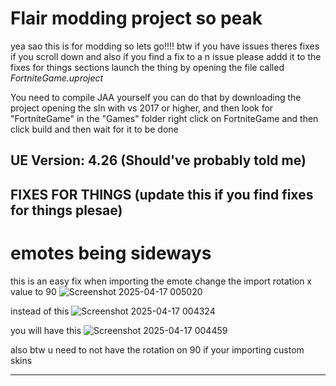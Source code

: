 # Flair modding project so peak

yea sao this is for modding so lets go!!!!
btw if you have issues theres fixes if you scroll down and also if you find a fix to a n issue please addd it to the fixes for things sections
launch the thing by opening the file called *FortniteGame.uproject*


You need to compile JAA yourself you can do that by downloading the project opening the sln with vs 2017 or higher, and then look for "FortniteGame" in the "Games" folder right click on FortniteGame and then click build and then wait for it to be done

UE Version: 4.26 (Should've probably told me)
---
## FIXES FOR THINGS (update this if you find fixes for things plesae)

# emotes being sideways
this is an easy fix when importing the emote change the import rotation x value to 90 
![Screenshot 2025-04-17 005020](https://github.com/user-attachments/assets/9a9371ba-ec03-4dee-a19f-f6a6878c93dd)

instead of this ![Screenshot 2025-04-17 004324](https://github.com/user-attachments/assets/7afe0686-968d-41db-aa74-806ed5684dda)

you will have this ![Screenshot 2025-04-17 004459](https://github.com/user-attachments/assets/7ff78ed0-072d-48c7-b715-40d91f4bd24e)

also btw u need to not have the rotation on 90 if your importing custom skins

---
